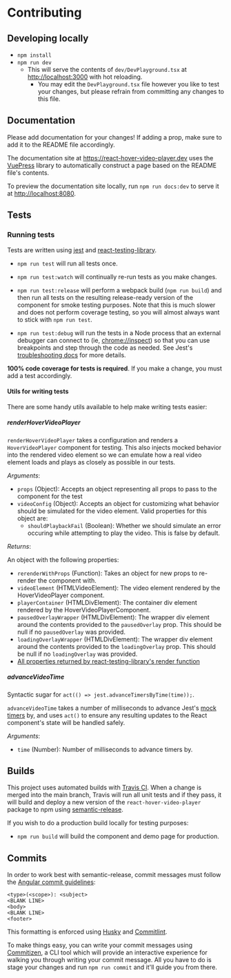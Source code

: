# Contributing

## Developing locally

- `npm install`
- `npm run dev`
  - This will serve the contents of `dev/DevPlayground.tsx` at <http://localhost:3000> with hot reloading.
    - You may edit the `DevPlayground.tsx` file however you like to test your changes, but please refrain from committing any changes to this file.

## Documentation

Please add documentation for your changes! If adding a prop, make sure to add it to the README file accordingly.

The documentation site at <https://react-hover-video-player.dev> uses the [VuePress](https://vuepress.vuejs.org/) library to automatically construct a page based on the README file's contents.

To preview the documentation site locally, run `npm run docs:dev` to serve it at <http://localhost:8080>.

## Tests

### Running tests

Tests are written using [jest](https://github.com/facebook/jest) and [react-testing-library](https://github.com/testing-library/react-testing-library).

- `npm run test` will run all tests once.

- `npm run test:watch` will continually re-run tests as you make changes.

- `npm run test:release` will perform a webpack build (`npm run build`) and then run all tests on the resulting release-ready version of the component for smoke testing purposes. Note that this is much slower and does not perform coverage testing, so you will almost always want to stick with `npm run test`.

- `npm run test:debug` will run the tests in a Node process that an external debugger can connect to (ie, <chrome://inspect>) so that you can use breakpoints and step through the code as needed. See Jest's [troubleshooting docs](https://jestjs.io/docs/troubleshooting) for more details.

 **100% code coverage for tests is required**. If you make a change, you must add a test accordingly.

#### Utils for writing tests

There are some handy utils available to help make writing tests easier:

##### renderHoverVideoPlayer

`renderHoverVideoPlayer` takes a configuration and renders a `HoverVideoPlayer` component for testing. This also injects mocked behavior into the rendered video element so we can emulate how a real video element loads and plays as closely as possible in our tests.

*Arguments*:

- `props` (Object): Accepts an object representing all props to pass to the component for the test
- `videoConfig` (Object): Accepts an object for customizing what behavior should be simulated for the video element. Valid properties for this object are:
  - `shouldPlaybackFail` (Boolean): Whether we should simulate an error occuring while attempting to play the video. This is false by default.

*Returns*:

An object with the following properties:

- `rerenderWithProps` (Function): Takes an object for new props to re-render the component with.
- `videoElement` (HTMLVideoElement): The video element rendered by the HoverVideoPlayer component.
- `playerContainer` (HTMLDivElement): The container div element rendered by the HoverVideoPlayerComponent.
- `pausedOverlayWrapper` (HTMLDivElement): The wrapper div element around the contents provided to the `pausedOverlay` prop. This should be null if no `pausedOverlay` was provided.
- `loadingOverlayWrapper` (HTMLDivElement): The wrapper div element around the contents provided to the `loadingOverlay` prop. This should be null if no `loadingOverlay` was provided.
- [All properties returned by react-testing-library's render function](https://testing-library.com/docs/react-testing-library/api#render-result)

##### advanceVideoTime

Syntactic sugar for `act(() => jest.advanceTimersByTime(time));`.

`advanceVideoTime` takes a number of milliseconds to advance Jest's [mock timers](https://jestjs.io/docs/jest-object#mock-timers) by, and uses `act()` to ensure any resulting updates to the React component's state will be handled safely.

*Arguments*:

- `time` (Number): Number of milliseconds to advance timers by.

## Builds

This project uses automated builds with [Travis CI](https://travis-ci.com/). When a change is merged into the main branch, Travis will run all unit tests and if they pass, it will build and deploy a new version of the `react-hover-video-player` package to npm using [semantic-release](https://semantic-release.gitbook.io/semantic-release/).

If you wish to do a production build locally for testing purposes:

- `npm run build` will build the component and demo page for production.

## Commits

In order to work best with semantic-release, commit messages must follow the [Angular commit guidelines](https://github.com/angular/angular.js/blob/master/DEVELOPERS.md#-git-commit-guidelines):

```text
<type>(<scope>): <subject>
<BLANK LINE>
<body>
<BLANK LINE>
<footer>
```

This formatting is enforced using [Husky](https://github.com/typicode/husky) and [Commitlint](https://github.com/conventional-changelog/commitlint).

To make things easy, you can write your commit messages using [Commitizen](https://github.com/commitizen/cz-cli), a CLI tool which will provide an interactive experience for walking you through writing your commit message. All you have to do is stage your changes and run `npm run commit` and it'll guide you from there.
